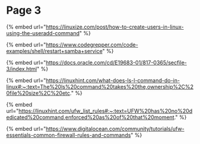 # Page 3

{% embed url="https://linuxize.com/post/how-to-create-users-in-linux-using-the-useradd-command" %}

{% embed url="https://www.codegrepper.com/code-examples/shell/restart+samba+service" %}

{% embed url="https://docs.oracle.com/cd/E19683-01/817-0365/secfile-3/index.html" %}

{% embed url="https://linuxhint.com/what-does-ls-l-command-do-in-linux#:~:text=The%20ls%20command%20takes%20the,ownership%2C%20file%20size%2C%20etc." %}

{% embed url="https://linuxhint.com/ufw_list_rules#:~:text=UFW%20has%20no%20dedicated%20command,enforced%20as%20of%20that%20moment." %}

{% embed url="https://www.digitalocean.com/community/tutorials/ufw-essentials-common-firewall-rules-and-commands" %}
